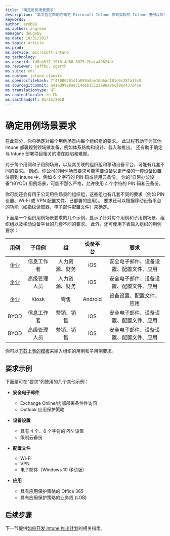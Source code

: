 ```yaml
---
title: "确定用例场景要求"
description: "本文旨在帮助你确定 Microsoft Intune 仅云实现的 Intune 用例以及子用例场景要求。"
keywords: 
author: arob98
ms.author: angrobe
manager: dougeby
ms.date: 10/31/2017
ms.topic: article
ms.prod: 
ms.service: microsoft-intune
ms.technology: 
ms.assetid: fd8cb5f7-19f0-4d80-8825-2bafa49624af
ms.reviewer: jeffbu, cgerth
ms.suite: ems
ms.custom: intune-classic
ms.openlocfilehash: 7f4f080201d1a089a8ae10a6acf81c0c28fa33c9
ms.sourcegitcommit: a41ad9988a8c14e6b15123a9ea9bc29ac437a4ce
ms.translationtype: HT
ms.contentlocale: zh-CN
ms.lasthandoff: 01/25/2018
---
```

# <a name="determine-use-case-scenario-requirements"></a>确定用例场景要求

在此部分，你将确定对每个用例场景内每个组织组的要求。 此过程有助于为其他 Intune 部署规划领域做准备，例如体系结构和设计、载入和推出。 还有助于确定与 Intune 部署项目相关的潜在缺陷和难题。

对于每个用例和子用例场景，以及其关联的组织组和移动设备平台，可能有几套不同的要求。 例如，你公司的用例场景要求可能需要设备以更严格的一套设备设置注册到 Intune 中，例如 6 个字符的 PIN 码或禁用云备份。 你的“自带办公设备”(BYOD) 用例场景，可能不那么严格，允许使用 4 个字符的 PIN 码和云备份。

你可能还会有用于公司用例场景的组织组，这些组也有几套不同的要求（例如 PIN 设置、Wi-Fi 或 VPN 配置文件、已部署的应用）。 要求还可以根据移动设备平台的功能（如指纹读取器、电子邮件配置文件）来确定。

下面是一个组织用例场景要求的几个示例，显示了针对每个用例和子用例场景、组织组以及移动设备平台的几套不同的要求。 此外，还可使用下表输入组织的用例要求：

| **用例** | **子用例** | **组** | **设备平台** | **要求** |
|:---:|:---:|:---:|:---:|:---:|
| 企业 | 信息工作者 | 人力资源、财务 | iOS | 安全电子邮件、设备设置、配置文件、应用 |                                                          
| 企业 | 高级管理人员 | 人力资源、财务 | iOS | 安全电子邮件、设备设置、配置文件、应用 |                                                         
| 企业 | Kiosk | 零售 | Android | 设备设置、配置文件、应用 |
| BYOD | 信息工作者 | 营销、销售 | iOS | 安全电子邮件、设备设置、配置文件、应用 |                                                         
| BYOD | 高级管理人员 | 营销、销售 | iOS | 安全电子邮件、设备设置、配置文件、应用 |

你可以[下载上表的模板](https://gallery.technet.microsoft.com/Intune-deployment-planning-fae156c2?redir=0)来输入组织的用例和子用例要求。


## <a name="examples-of-requirements"></a>要求示例

下面是可在“要求”列使用的几个其他示例：

- **安全电子邮件**
    - Exchange Online/内部部署条件性访问
    - Outlook 应用保护策略

- **设备设置**
    - 具有 4 个、6 个字符的 PIN 设置
    - 限制云备份

- **配置文件**
    - Wi-Fi
    - VPN
    - 电子邮件（Windows 10 移动版）

- **应用**
    - 具有应用保护策略的 Office 365
    - 具有应用保护策略的业务线 (LOB)

## <a name="next-steps"></a>后续步骤

下一节提供[如何开发 Intune 推出计划](planning-guide-rollout-plan.md)的相关指南。
